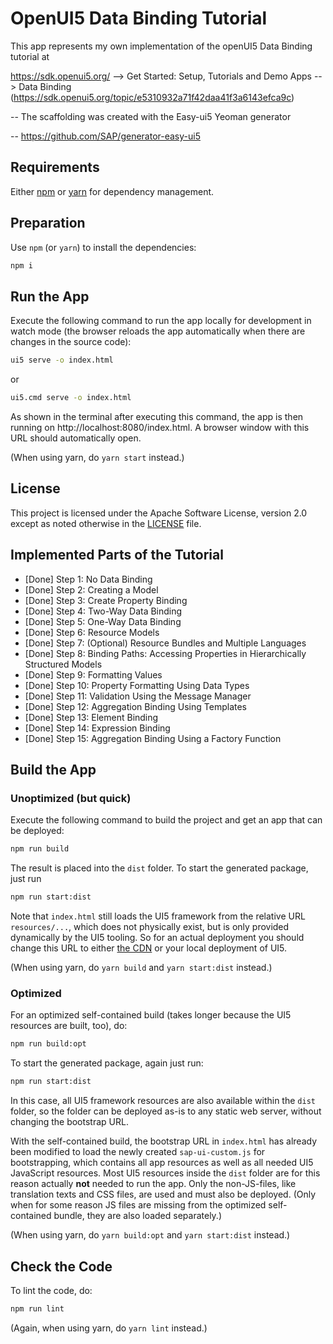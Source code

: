 # OpenUI5 Data Binding Tutorial

This app represents my own implementation of the openUI5 Data Binding tutorial at

https://sdk.openui5.org/ --> Get Started: Setup, Tutorials and Demo Apps --> Data Binding (https://sdk.openui5.org/topic/e5310932a71f42daa41f3a6143efca9c)

-- The scaffolding was created with the Easy-ui5 Yeoman generator

-- https://github.com/SAP/generator-easy-ui5

## Requirements

Either [npm](https://www.npmjs.com/) or [yarn](https://yarnpkg.com/) for dependency management.

## Preparation

Use `npm` (or `yarn`) to install the dependencies:

```sh
npm i
```

## Run the App

Execute the following command to run the app locally for development in watch mode (the browser reloads the app automatically when there are changes in the source code):

```sh
ui5 serve -o index.html
```

or 
```sh
ui5.cmd serve -o index.html
```

As shown in the terminal after executing this command, the app is then running on http://localhost:8080/index.html. A browser window with this URL should automatically open.

(When using yarn, do `yarn start` instead.)


## License

This project is licensed under the Apache Software License, version 2.0 except as noted otherwise in the [LICENSE](LICENSE) file.

## Implemented Parts of the Tutorial

* [Done] Step 1: No Data Binding
* [Done] Step 2: Creating a Model
* [Done] Step 3: Create Property Binding
* [Done] Step 4: Two-Way Data Binding
* [Done] Step 5: One-Way Data Binding
* [Done] Step 6: Resource Models
* [Done] Step 7: (Optional) Resource Bundles and Multiple Languages
* [Done] Step 8: Binding Paths: Accessing Properties in Hierarchically Structured Models
* [Done] Step 9: Formatting Values
* [Done] Step 10: Property Formatting Using Data Types
* [Done] Step 11: Validation Using the Message Manager
* [Done] Step 12: Aggregation Binding Using Templates
* [Done] Step 13: Element Binding
* [Done] Step 14: Expression Binding
* [Done] Step 15: Aggregation Binding Using a Factory Function













## Build the App

### Unoptimized (but quick)

Execute the following command to build the project and get an app that can be deployed:

```sh
npm run build
```

The result is placed into the `dist` folder. To start the generated package, just run

```sh
npm run start:dist
```

Note that `index.html` still loads the UI5 framework from the relative URL `resources/...`, which does not physically exist, but is only provided dynamically by the UI5 tooling. So for an actual deployment you should change this URL to either [the CDN](https://openui5.hana.ondemand.com/#/topic/2d3eb2f322ea4a82983c1c62a33ec4ae) or your local deployment of UI5.

(When using yarn, do `yarn build` and `yarn start:dist` instead.)

### Optimized

For an optimized self-contained build (takes longer because the UI5 resources are built, too), do:

```sh
npm run build:opt
```

To start the generated package, again just run:

```sh
npm run start:dist
```

In this case, all UI5 framework resources are also available within the `dist` folder, so the folder can be deployed as-is to any static web server, without changing the bootstrap URL.

With the self-contained build, the bootstrap URL in `index.html` has already been modified to load the newly created `sap-ui-custom.js` for bootstrapping, which contains all app resources as well as all needed UI5 JavaScript resources. Most UI5 resources inside the `dist` folder are for this reason actually **not** needed to run the app. Only the non-JS-files, like translation texts and CSS files, are used and must also be deployed. (Only when for some reason JS files are missing from the optimized self-contained bundle, they are also loaded separately.)

(When using yarn, do `yarn build:opt` and `yarn start:dist` instead.)

## Check the Code

To lint the code, do:

```sh
npm run lint
```

(Again, when using yarn, do `yarn lint` instead.)
